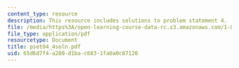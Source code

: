```yaml
---
content_type: resource
description: This resource includes solutions to problem statement 4.
file: /media/https%3A/open-learning-course-data-rc.s3.amazonaws.com/1-050-solid-mechanics-fall-2004/65d6d7f4a280d1bac6831fa0a0c87120_pset04_4soln.pdf
file_type: application/pdf
resourcetype: Document
title: pset04_4soln.pdf
uid: 65d6d7f4-a280-d1ba-c683-1fa0a0c87120
---
```

